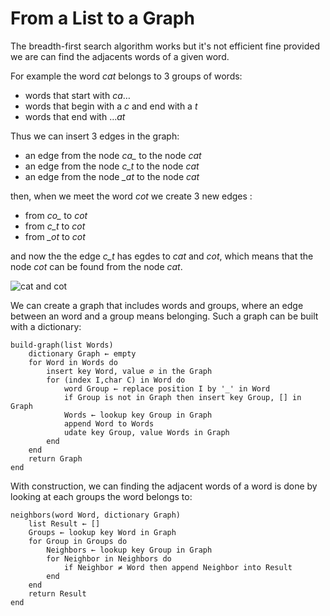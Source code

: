 # From a List to a Graph

The breadth-first search algorithm works but it's not efficient fine provided we are can find the adjacents words of a given word. 

For example the word _cat_ belongs to 3 groups of words:

- words that start with _ca_…
- words that begin with a _c_ and end with a _t_
- words that end with …_at_

Thus we can insert 3 edges in the graph:

- an edge from the node _ca\__ to the node _cat_
- an edge from the node _c\_t_ to the node _cat_
- an edge from the node _\_at_ to the node _cat_ 

then, when we meet the word _cot_ we create 3 new edges :
- from _co\__ to _cot_
- from _c\_t_ to _cot_
- from _\_ot_ to _cot_ 

and now the the edge _c\_t_ has egdes to _cat_ and _cot_, which means that the node _cot_ can be found from the node _cat_.



![cat and cot](/images/cat-cot.png)

We can create a graph that includes words and groups, where an edge between an word and a group means belonging. 
Such a graph can be built with a dictionary:
```
build-graph(list Words)
    dictionary Graph ← empty
    for Word in Words do
        insert key Word, value ∅ in the Graph
        for (index I,char C) in Word do
            word Group ← replace position I by '_' in Word
            if Group is not in Graph then insert key Group, [] in Graph
            Words ← lookup key Group in Graph
            append Word to Words
            udate key Group, value Words in Graph
        end
    end
    return Graph
end
```

With construction, we can finding the adjacent words of a word is done by looking at each groups the word belongs to:
```
neighbors(word Word, dictionary Graph)
    list Result ← []
    Groups ← lookup key Word in Graph
    for Group in Groups do
        Neighbors ← lookup key Group in Graph
        for Neighbor in Neighbors do
            if Neighbor ≠ Word then append Neighbor into Result
        end
    end
    return Result
end
```

